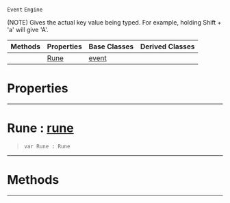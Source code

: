  `Event` `Engine`



(NOTE) Gives the actual key value being typed. For example, holding Shift + 'a' will give 'A'.

|Methods|Properties|Base Classes|Derived Classes|
|---|---|---|---|
| |[ Rune](https://github.com/zeroengineteam/ZeroDocs/code_reference/class_reference/keyboardtextevent.markdown#rune-zero-engine-documen)|[event](https://github.com/zeroengineteam/ZeroDocs/code_reference/class_reference/event.markdown)| |


 #  Properties


---  
 #  Rune : [rune](https://github.com/zeroengineteam/ZeroDocs/code_reference/zilch_base_types/rune.markdown)

> 
> ``` lang=cpp, name=Zilch
> var Rune : Rune


---  
 #  Methods


---  
 

 